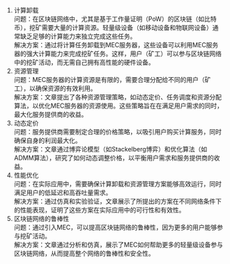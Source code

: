 1. 计算卸载  
问题：在区块链网络中，尤其是基于工作量证明（PoW）的区块链（如比特币），挖矿需要大量的计算资源。轻量级设备（如移动设备和物联网设备）通常缺乏足够的计算能力来独立完成这些任务。  
解决方案：通过将计算任务卸载到MEC服务器，这些设备可以利用MEC服务器的强大计算能力来完成挖矿任务。这样，用户（矿工）可以参与区块链网络中的挖矿活动，而无需自己拥有高性能的硬件设备。  
2. 资源管理  
问题：MEC服务器的计算资源是有限的，需要合理分配给不同的用户（矿工），以确保资源的有效利用。  
解决方案：文章提出了各种资源管理策略，如动态定价、任务调度和资源分配算法，以优化MEC服务器的资源使用。这些策略旨在在满足用户需求的同时，最大化服务提供商的收益。  
3. 动态定价  
问题：服务提供商需要制定合理的价格策略，以吸引用户购买计算服务，同时确保自身的利润最大化。  
解决方案：文章通过博弈论模型（如Stackelberg博弈）和优化算法（如ADMM算法），研究了如何动态调整价格，以平衡用户需求和服务提供商的收益。  
4. 性能优化  
问题：在实际应用中，需要确保计算卸载和资源管理方案能够高效运行，同时满足用户的低延迟和高吞吐量需求。  
解决方案：通过仿真和实验验证，文章展示了所提出的方案在不同网络条件下的性能表现，证明了这些方案在实际应用中的可行性和有效性。  
5. 区块链网络的鲁棒性  
问题：通过引入MEC，可以提高区块链网络的鲁棒性，因为更多的用户能够参与挖矿活动。  
解决方案：文章通过分析和仿真，展示了MEC如何帮助更多的轻量级设备参与区块链网络，从而提高整个网络的鲁棒性和安全性。  
